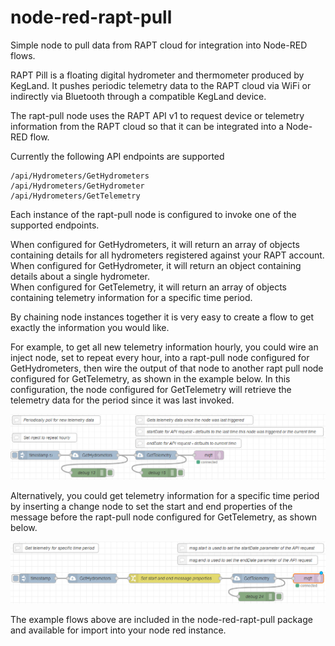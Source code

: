 # node-red-rapt-pull
Simple node to pull data from RAPT cloud for integration into Node-RED flows.

RAPT Pill is a floating digital hydrometer and thermometer produced by KegLand.
It pushes periodic telemetry data to the RAPT cloud via WiFi or indirectly via Bluetooth through a compatible KegLand device.

The rapt-pull node uses the RAPT API v1 to request device or telemetry information from the RAPT cloud so that it can be integrated into a Node-RED flow.

Currently the following API endpoints are supported 

```
/api​/Hydrometers​/GetHydrometers
/api​/Hydrometers​/GetHydrometer
/api​/Hydrometers​/GetTelemetry
```
Each instance of the rapt-pull node is configured to invoke one of the supported endpoints.

When configured for GetHydrometers, it will return an array of objects containing details for all hydrometers registered against your RAPT account.  
When configured for GetHydrometer, it will return an object containing details about a single hydrometer.  
When configured for GetTelemetry, it will return an array of objects containing telemetry information for a specific time period.  

By chaining node instances together it is very easy to create a flow to get exactly the information you would like.

For example, to get all new telemetry information hourly, you could wire an inject node, set to repeat every hour, into a rapt-pull node configured for GetHydrometers, then wire the output of that node to another rapt pull node configured for GetTelemetry, as shown in the example below. In this configuration, the node configured for GetTelemetry will retrieve the telemetry data for the period since it was last invoked.

![example1](./readme/example1.png?raw=true)

Alternatively, you could get telemetry information for a specific time period by inserting a change node to set the start and end properties of the message before the rapt-pull node configured for GetTelemetry, as shown below.

![example2](./readme/example2.png?raw=true)


The example flows above are included in the node-red-rapt-pull package and available for import into your node red instance.
